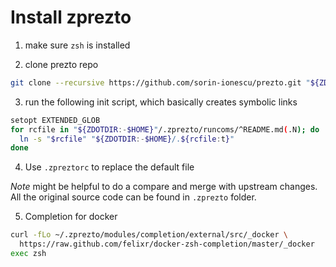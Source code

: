 # Install zprezto


1. make sure `zsh` is installed

2. clone prezto repo
 
```bash
git clone --recursive https://github.com/sorin-ionescu/prezto.git "${ZDOTDIR:-$HOME}/.zprezto"
```

3.  run the following init script, which basically creates symbolic links

```bash
setopt EXTENDED_GLOB
for rcfile in "${ZDOTDIR:-$HOME}"/.zprezto/runcoms/^README.md(.N); do
  ln -s "$rcfile" "${ZDOTDIR:-$HOME}/.${rcfile:t}"
done
```

4. Use `.zpreztorc` to replace the default file

*Note* might be helpful to do a compare and merge with upstream changes. All the original source code can be found in `.zprezto` folder.

5. Completion for docker

```bash
curl -fLo ~/.zprezto/modules/completion/external/src/_docker \
  https://raw.github.com/felixr/docker-zsh-completion/master/_docker
exec zsh
```
